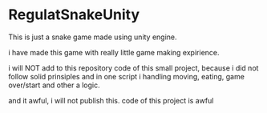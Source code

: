 # RegulatSnakeUnity
This is just a snake game made using unity engine.


i have made this game with really little game making expirience.


i will NOT add to this repository code of 
this small project, because i did not follow
solid prinsiples and in one script i handling
moving, eating, game over/start and other a logic. 

and it awful, i will not publish this.
code of this project is awful
